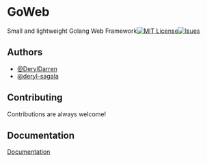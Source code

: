 # GoWeb

Small and lightweight Golang Web Framework[![MIT License](https://img.shields.io/badge/License-MIT-green.svg)](https://choosealicense.com/licenses/mit/)[![Isues](https://img.shields.io/github/issues/DerylDarren/goweb
)](https://github.com/DerylDarren/goweb/issues)

## Authors

- [@DerylDarren](https://www.github.com/DerylDarren)
- [@deryl-sagala](https://www.github.com/deryl-sagala)


## Contributing

Contributions are always welcome!

## Documentation

[Documentation](https://DerylDarren.github.io/goweb)
